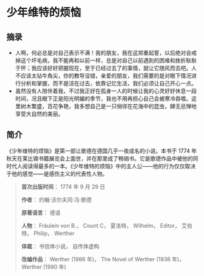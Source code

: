 # 少年维特的烦恼

## 摘录

- 人啊，何必总是对自己表示不满！我的朋友，我在这郑重起誓，以后绝对会戒掉这个坏毛病，我不能再和以前一样，总是对自己以前遇到的困难和挫折耿耿于怀；我应该好好把握现在，至于已经过去了的事情，就让它随风而去吧。人不应该太钻牛角尖，你的教导没错，亲爱的朋友，我们需要的是对眼下情况进行分析和掌握，而不是活在过去，依靠记忆生活，我们必须让自己开心一点。
- 虽然没有人陪伴着我，不过我正好在孤身一人的时候让我的心灵好好休息一段时间，况且眼下正是阳光明媚的季节，我也不用再担心自己会被寒冷吞噬。这里树木繁盛，百花争艳，我多想自己是一只徜徉在花海中的昆虫，肆无忌惮地享受大自然的美丽。 

## 简介

《少年维特的烦恼》是第一部让歌德在德国几乎一夜成名的小说。本书于 1774 年秋天在莱比锡书籍展览会上面世，并在那里成了畅销书。它是歌德作品中被他的同时代人阅读得最多的一本。《少年维特的烦恼》中的主人公——他的行为仅仅取决于他的感觉——是感伤主义的代表性人物。


> **首次出版时间**： 1774 年 9 月 29 日
> 
> **作者**： 约翰·沃尔夫冈·冯·歌德
> 
> **原著语言**： 德语
> 
> **人物**： Fräulein von B.， Count C， 夏洛特， Wilhelm， Editor， 艾伯特， Philip， Werther
> 
> **体裁**： 书信体小说， 自传体虚构
> 
> **改编作品**： Werther (1986 年)， The Novel of Werther (1938 年)， Werther (1990 年)
